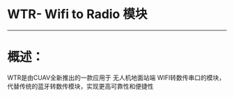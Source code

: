 # WTR- Wifi to Radio 模块

---

# 概述：

WTR是由CUAV全新推出的一款应用于 无人机地面站端 WIFI转数传串口的模块，代替传统的蓝牙转数传模块，实现更高可靠性和便捷性

